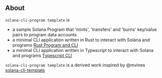 
## About
`solana-cli-program template` is
* a sample Solana Program that 'mints', 'transfers' and 'burns' key/value pairs to program data accounts
* a minimal CLI application written in Rust to interact with Solana and programs [Rust Program and CLI](src/README.md)
* a minimal CLI application written in Typescript to interact with Solana and programs [Typescript CLI](client/README.md)

`solana-cli-program template` is a derived work inspired by @mvines [solana-cli-template](https://github.com/mvines/solana-cli-template)
